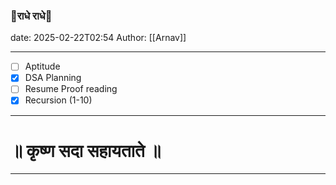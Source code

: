 ### 🦚राधे राधे🪈
date: 2025-02-22T02:54
Author: [[Arnav]]

---

- [ ] Aptitude
- [x] DSA Planning
- [ ] Resume Proof reading
- [x] Recursion (1-10)
 
---
# ॥ कृष्ण सदा सहायताते ॥

---
